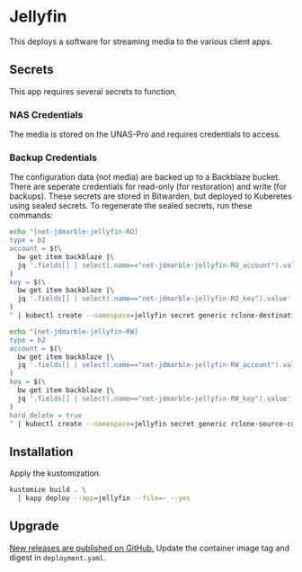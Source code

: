 # Jellyfin

This deploys a software for streaming media to the various client apps.

## Secrets

This app requires several secrets to function.

### NAS Credentials

The media is stored on the UNAS-Pro and requires credentials to access.

### Backup Credentials

The configuration data (not media) are backed up to a Backblaze bucket.
There are seperate credentials for read-only (for restoration) and write (for backups).
These secrets are stored in Bitwarden, but deployed to Kuberetes using sealed secrets.
To regenerate the sealed secrets, run these commands:

```sh
echo "[net-jdmarble-jellyfin-RO]
type = b2
account = $(\
  bw get item backblaze |\
  jq '.fields[] | select(.name=="net-jdmarble-jellyfin-RO_account").value' --raw-output\
)
key = $(\
  bw get item backblaze |\
  jq '.fields[] | select(.name=="net-jdmarble-jellyfin-RO_key").value' --raw-output\
)
" | kubectl create --namespace=jellyfin secret generic rclone-destination-config --dry-run=client --output=json --from-file=rclone.conf=/dev/stdin | kubeseal --format yaml > ./apps/jellyfin/sealedsecret-rclone-destination-config.yaml

echo "[net-jdmarble-jellyfin-RW]
type = b2
account = $(\
  bw get item backblaze |\
  jq '.fields[] | select(.name=="net-jdmarble-jellyfin-RW_account").value' --raw-output\
)
key = $(\
  bw get item backblaze |\
  jq '.fields[] | select(.name=="net-jdmarble-jellyfin-RW_key").value' --raw-output\
)
hard_delete = true
" | kubectl create --namespace=jellyfin secret generic rclone-source-config --dry-run=client --output=json --from-file=rclone.conf=/dev/stdin | kubeseal --format yaml > ./apps/jellyfin/sealedsecret-rclone-source-config.yaml
```

## Installation

Apply the kustomization.

```sh
kustomize build . \
  | kapp deploy --app=jellyfin --file=- --yes
```

## Upgrade

[New releases are published on GitHub.](https://github.com/jellyfin/jellyfin/releases)
Update the container image tag and digest in `deployment.yaml`.
